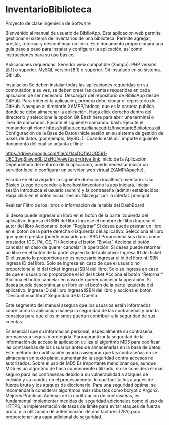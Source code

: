 # InventarioBiblioteca
Proyecto de clase ingenieria de Software

Bienvenido al manual de usuario de BiblioApp. Esta aplicación web permite gestionar el sistema de inventarios de una biblioteca. Permite agregar, prestar, retornar y descontinuar un libro. Este documento proporcionará una guía paso a paso para instalar y configurar la aplicación, así como instrucciones para su uso básico.

Aplicaciones requeridas:
Servidor web compatible (Xampp).
PHP versión [8.1] o superior.
MySQL versión [8.1] o superior.
Git instalado en su sistema.
GitHub.

Instalación
Se deben instalar todas las aplicaciones requeridas en su computador, a su vez, se deben crear las cuentas requeridas en cada aplicación de ser necesario.
Descargar del repositorio de BiblioApp desde GitHub. Para obtener la aplicación, primero debe clonar el repositorio de GitHub.
Navegue al directorio XAMPP/htdocs, que es la carpeta pública donde se debe almacenar la aplicación.
Haga click derecho dentro del directorio y seleccione la opción Git Bash here para abrir una terminal o línea de comandos.
Ejecute el siguiente comando: bash.
Ejecute el comando: git clone https://github.com/elianacudriz/InventarioBiblioteca.git
Configuración de la Base de Datos
Inicie sesión en su sistema de gestión de bases de datos (por ejemplo, MySQL).
Cuando esté allí, importe siguiente documento del cual se adjunta el link: 

https://drive.google.com/file/d/14xDQfaOOQ591-U6C3wqSjawm6LitZsHU/view?usp=drive_link
Inicio de la Aplicación
Dependiendo del entorno de la aplicación, puede necesitar iniciar un servidor local o configurar un servidor web virtual (XAMP/Apache).


Escriba en el navegador la siguiente dirección localhost/inventario.
Uso Básico
Luego de acceder a localhost/inventario la app iniciará.
Iniciar sesión
Introduzca el usuario (admin) y la contraseña (admin) establecidos.
Haga click en el botón iniciar sesión.
Navegar por la interfaz principal

Realizar Filtro de los libros o información de la tabla del DashBoard

Si desea puede ingresar un libro en el botón de la parte izquierda del aplicativo:
Ingresa el ISBN del libro
Ingrese el nombre del libro
Ingrese el autor del libro
Accionar el botón “Registrar”
Si desea puede prestar un libro en el botón de la parte derecha o izquierda del aplicativo:
Selecciona el libro que quiere prestar (puede buscarlo por ISBN)
Proporciona sus datos como prestador (CC, PA, CE, TI)
Acciona el botón “Enviar”
Acciona el botón cancelar en caso de querer cancelar la operación.
Si desea puede retornar un libro en el botón de la parte izquierda del aplicativo:
Ingresa ID del ticket. Si el usuario lo proporciona no es necesario ingresar el Id del libro ni ISBN
Ingresa ID del libro. Solo se ingresa en caso de que el usuario no proporcione el id del ticket
Ingresa ISBN  del libro. Solo se ingresa en caso de que el usuario no proporcione el id del ticket
Acciona el botón “Retornar”
Acciona el botón cancelar en caso de querer cancelar la operación.
Si desea puede descontinuar un libro en el botón de la parte izquierda del aplicativo:
Ingresa ID del libro 
Ingresa ISBN del libro y acciona el botón “Descontinuar libro”
Seguridad de la Cuenta

Este segmento del manual asegura que los usuarios estén informados sobre cómo la aplicación maneja la seguridad de las contraseñas y brinda consejos para que ellos mismos puedan contribuir a la seguridad de sus cuentas.

Es esencial que su información personal, especialmente su contraseña, permanezca segura y protegida. Para garantizar la seguridad de la información de acceso la aplicación utiliza el algoritmo MD5 para codificar las contraseñas de los usuarios antes de almacenarlas en la base de datos. Este método de codificación ayuda a asegurar que las contraseñas no se almacenan en texto plano, aumentando la seguridad contra accesos no autorizados.
Sobre el uso de MD5
Es importante mencionar que, aunque MD5 es un algoritmo de hash comúnmente utilizado, no se considera el más seguro para las contraseñas debido a su vulnerabilidad a ataques de colisión y su rapidez en el procesamiento, lo que facilita los ataques de fuerza bruta y los ataques de diccionario. Para una seguridad óptima, se recomendaría considerar algoritmos más robustos como bcrypt o Argon2.
Mejores Prácticas
Además de la codificación de contraseñas, es fundamental implementar medidas de seguridad adicionales como el uso de HTTPS, la implementación de tasas de límite para evitar ataques de fuerza bruta, y la utilización de autenticación de dos factores (2FA) para proporcionar una capa adicional de seguridad.




